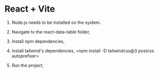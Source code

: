 # React + Vite

1. Node.js needs to be installed on the system.

2. Navigate to the react-data-table folder, <cd react-data-table>

3. Install npm dependencies, <npm install>

4. Install tailwind's dependencies, <npm install -D tailwindcss@3 postcss autoprefixer>

5. Run the project, <npm run dev>
